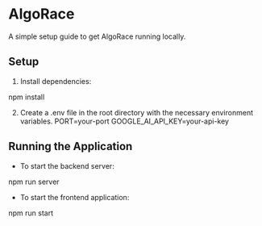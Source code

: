 # AlgoRace

A simple setup guide to get AlgoRace running locally.

## Setup

1. Install dependencies:

npm install

2. Create a .env file in the root directory with the necessary environment variables.
PORT=your-port
GOOGLE_AI_API_KEY=your-api-key

## Running the Application

- To start the backend server:

npm run server

- To start the frontend application:

npm run start
